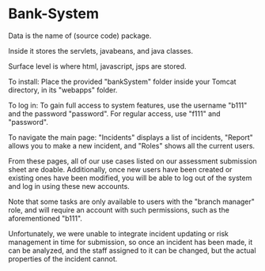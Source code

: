 # Bank-System

Data is the name of (source code) package.

Inside it stores the servlets, javabeans, and java classes.

Surface level is where html, javascript, jsps are stored.




To install: Place the provided "bankSystem" folder inside your Tomcat directory, in its "webapps" folder.


To log in: To gain full access to system features, use the username "b111" and the password "password". For regular access, use "f111" and "password".


To navigate the main page: "Incidents" displays a list of incidents, "Report" allows you to make a new incident, and "Roles" shows all the current users.


From these pages, all of our use cases listed on our assessment submission sheet are doable. Additionally,
once new users have been created or existing ones have been modified, you will be able to log out of the system
and log in using these new accounts.

Note that some tasks are only available to users with the "branch manager" role, and will require an 
account with such permissions, such as the aforementioned "b111".

Unfortunately, we were unable to integrate incident updating or risk management in time for submission, so once an incident has been made, it can be analyzed, and the staff
assigned to it can be changed, but the actual properties of the incident cannot.